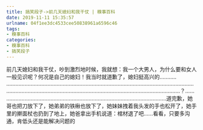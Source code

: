 ```yaml
---
title: 搞笑段子->前几天媳妇和我干仗 | 糗事百科
date: 2019-11-11 15:35:57
urlname: 04f1ee3dc4533cee50838961a6596c46
tags: 
- 糗事百科
categories:
- 糗事百科
- 搞笑段子
---
```

前几天媳妇和我干仗，吵到激烈地时候，我就想：我一个大男人，为什么要和女人一般见识呢？何况是自己的媳妇！我当时就道歉了，媳妇挺高兴的...........      …………………………………………………………………………………………………………………………………………………………………………………………………………………？…………………………………………………………………………………………………道完歉，她哥也把刀放下了，她弟弟的铁楸也放下了，她妹妹拽着我头发的手也松开了，她手里的擀面杖也扔到了地上，她爸拿出手机说道：棺材退了吧......看看，只要多沟通，肯低头还是能解决问题的


